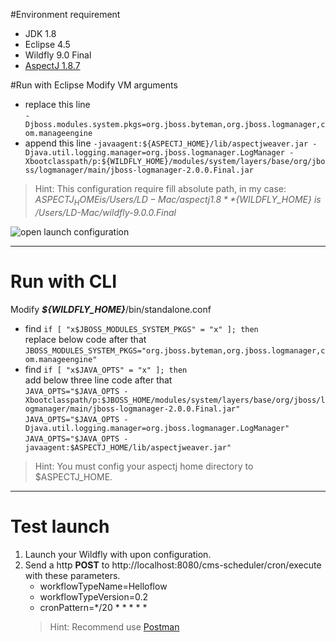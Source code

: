 #Environment requirement
* JDK 1.8
* Eclipse 4.5
* Wildfly 9.0 Final
* [AspectJ 1.8.7](https://eclipse.org/aspectj/)

#Run with Eclipse
Modify VM arguments  

* replace this line  
  `-Djboss.modules.system.pkgs=org.jboss.byteman,org.jboss.logmanager,com.manageengine`
* append this line
  `-javaagent:${ASPECTJ_HOME}/lib/aspectjweaver.jar -Djava.util.logging.manager=org.jboss.logmanager.LogManager -Xbootclasspath/p:${WILDFLY_HOME}/modules/system/layers/base/org/jboss/logmanager/main/jboss-logmanager-2.0.0.Final.jar`

>Hint: This configuration require fill absolute path, in my case:  
*${ASPECTJ_HOME} is /Users/LD-Mac/aspectj1.8*  
*${WILDFLY_HOME} is /Users/LD-Mac/wildfly-9.0.0.Final*

![open launch configuration](https://slack-files.com/files-pub/T09SX28QK-F0B81KMPV-6c4e91be37/_____________2015-09-24_17.26.52.png)

---
# Run with CLI
Modify ***${WILDFLY_HOME}***/bin/standalone.conf

* find `if [ "x$JBOSS_MODULES_SYSTEM_PKGS" = "x" ]; then`  
  replace below code after that  
  `JBOSS_MODULES_SYSTEM_PKGS="org.jboss.byteman,org.jboss.logmanager,com.manageengine"`
* find `if [ "x$JAVA_OPTS" = "x" ]; then`  
  add below three line code after that  
  `JAVA_OPTS="$JAVA_OPTS -Xbootclasspath/p:$JBOSS_HOME/modules/system/layers/base/org/jboss/logmanager/main/jboss-logmanager-2.0.0.Final.jar"`  
  `JAVA_OPTS="$JAVA_OPTS -Djava.util.logging.manager=org.jboss.logmanager.LogManager"`  
  `JAVA_OPTS="$JAVA_OPTS -javaagent:$ASPECTJ_HOME/lib/aspectjweaver.jar"`

>Hint: You must config your aspectj home directory to $ASPECTJ_HOME.

---
# Test launch
1. Launch your Wildfly with upon configuration.
1. Send a http **POST** to http://localhost:8080/cms-scheduler/cron/execute with these parameters.
   * workflowTypeName=Helloflow
   * workflowTypeVersion=0.2
   * cronPattern=*/20 * * * * *
   >Hint: Recommend use [Postman](https://chrome.google.com/webstore/detail/postman/fhbjgbiflinjbdggehcddcbncdddomop)

